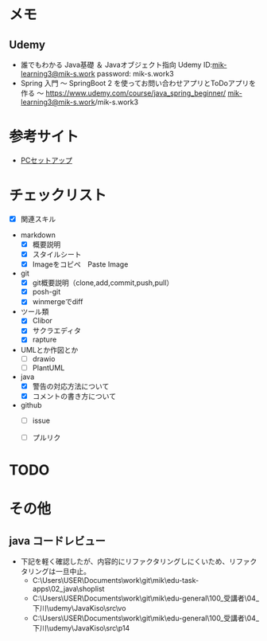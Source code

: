 # メモ
## Udemy
* 誰でもわかる Java基礎 ＆ Javaオブジェクト指向
Udemy ID:mik-learning3@mik-s.work
password: mik-s.work3
* Spring 入門 ～ SpringBoot 2 を使ってお問い合わせアプリとToDoアプリを作る ～
https://www.udemy.com/course/java_spring_beginner/
mik-learning3@mik-s.work/mik-s.work3

# 参考サイト
* [PCセットアップ](https://qiita.com/bonny_d/items/409d1c59fcc0c30f97ae)

# チェックリスト
* [x] 関連スキル
* markdown
  * [x] 概要説明
  * [x] スタイルシート
  * [x] Imageをコピペ　Paste Image
* git
  * [x] git概要説明（clone,add,commit,push,pull）
  * [x] posh-git
  * [x] winmergeでdiff
* ツール類
  * [x] Clibor
  * [x] サクラエディタ
  * [x] rapture
* UMLとか作図とか
  * [ ] drawio
  * [ ] PlantUML
* java
  * [x] 警告の対応方法について
  * [x] コメントの書き方について
* github
  * [ ] issue
  * [ ] プルリク



# TODO
# その他
## java コードレビュー
* 下記を軽く確認したが、内容的にリファクタリングしにくいため、リファクタリングは一旦中止。
  * C:\Users\USER\Documents\work\git\mik\edu-task-apps\02_java\shoplist
  * C:\Users\USER\Documents\work\git\mik\edu-general\100_受講者\04_下川\udemy\JavaKiso\src\vo
  * C:\Users\USER\Documents\work\git\mik\edu-general\100_受講者\04_下川\udemy\JavaKiso\src\p14